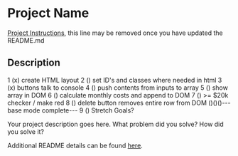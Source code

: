 # Project Name

[Project Instructions](./INSTRUCTIONS.md), this line may be removed once you have updated the README.md

## Description

1 (x) create HTML layout
2 () set ID's and classes where needed in html
3 (x) buttons talk to console
4 () push contents from inputs to array
5 () show array in DOM
6 () calculate monthly costs and append to DOM
7 () >= $20k checker / make red
8 () delete button removes entire row from DOM
()()()---base mode complete---
9 () Stretch Goals?

Your project description goes here. What problem did you solve? How did you solve it?

Additional README details can be found [here](https://github.com/PrimeAcademy/readme-template/blob/master/README.md).
